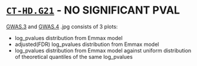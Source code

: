 # [`CT-HD.G21`](./1_GWAS/3_Plots/CT-HD.G21) - NO SIGNIFICANT PVAL

[GWAS.3](../../README.md#gwas-information) and [GWAS.4](../../README.md#gwas-information) .jpg consists of 3 plots:

- log_pvalues distribution from Emmax model
- adjusted(FDR) log_pvalues distribution from Emmax model
- log_pvalues distribution from Emmax model against uniform distribution of theoretical quantiles of the same log_pvalues
